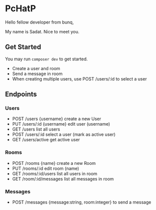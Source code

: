 # PcHatP

Hello fellow developer from bunq,

My name is Sadat. Nice to meet you.

## Get Started
You may run `composer dev` to get started.

  - Create a user and room 
  - Send a message in room
  - When creating multiple users, use POST /users/:id to select a user

## Endpoints

### Users
  - POST /users {username} create a new User
  - PUT /users/:id {username} edit user (username)
  - GET /users list all users
  - POST /users/:id select a user (mark as active user)
  - GET /users/active get active user

### Rooms
  - POST /rooms {name} create a new Room
  - PUT /rooms/:id edit room (name)
  - GET /rooms/:id/users list all users in room
  - GET /room/:id/messages list all messages in room

### Messages
  - POST /messages {message:string, room:integer} to send a message


